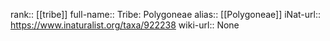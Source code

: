 

rank:: [[tribe]]
full-name:: Tribe: Polygoneae
alias:: [[Polygoneae]]
iNat-url:: https://www.inaturalist.org/taxa/922238
wiki-url:: None